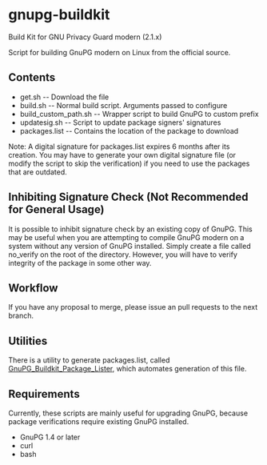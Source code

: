 gnupg-buildkit
==============

Build Kit for GNU Privacy Guard modern (2.1.x)

Script for building GnuPG modern on Linux from the official source.

Contents
--------

- get.sh -- Download the file
- build.sh -- Normal build script. Arguments passed to configure
- build_custom_path.sh -- Wrapper script to build GnuPG to custom prefix
- updatesig.sh -- Script to update package signers' signatures
- packages.list -- Contains the location of the package to download

Note: A digital signature for packages.list expires 6 months after its creation. You may have to generate your own digital signature file (or modify the script to skip the verification) if you need to use the packages that are outdated.

Inhibiting Signature Check (Not Recommended for General Usage)
--------------------------------------------------------------
It is possible to inhibit signature check by an existing copy of GnuPG. This may be useful when you are attempting to compile GnuPG modern on a system without any version of GnuPG installed. Simply create a file called no_verify on the root of the directory. However, you will have to verify integrity of the package in some other way.

Workflow
--------
If you have any proposal to merge, please issue an pull requests to the next branch.

Utilities
---------
There is a utility to generate packages.list, called [GnuPG_Buildkit_Package_Lister](https://github.com/hsaito/GnuPG_Buildkit_Package_Lister), which automates generation of this file.

Requirements
------------
Currently, these scripts are mainly useful for upgrading GnuPG, because package verifications require existing GnuPG installed.

- GnuPG 1.4 or later
- curl
- bash
